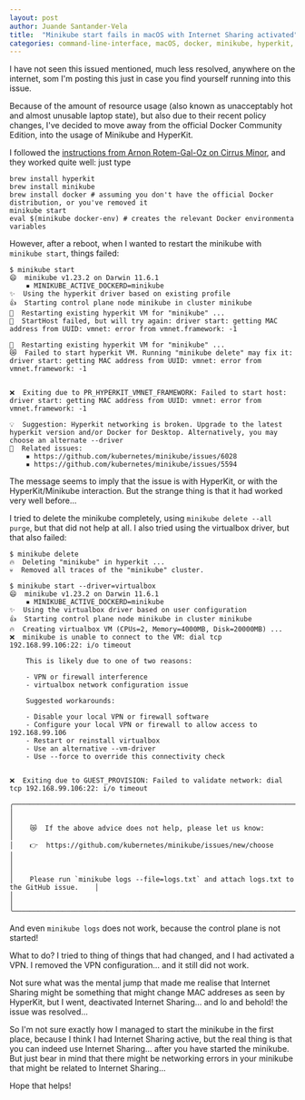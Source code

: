 ```yaml
---
layout: post
author: Juande Santander-Vela
title:  "Minikube start fails in macOS with Internet Sharing activated"
categories: command-line-interface, macOS, docker, minikube, hyperkit, virtualbox, containers
---
```


I have not seen this issued mentioned, much less resolved, anywhere on the internet, som I'm posting this just in case you find yourself running into this issue.

Because of the amount of resource usage (also known as unacceptably hot and almost unusable laptop state), but also due to their recent policy changes, I've decided to move away from the official Docker Community Edition, into the usage of Minikube and HyperKit.

I followed the [instructions from Arnon Rotem-Gal-Oz on Cirrus Minor][1], and they worked quite well: just type

[1]: https://arnon.me/2021/09/replace-docker-with-minikube/ "Cirrus Minor: Replacing Docker Desktop with hyperkit + minikube"

    brew install hyperkit
    brew install minikube
    brew install docker # assuming you don't have the official Docker distribution, or you've removed it
    minikube start
    eval $(minikube docker-env) # creates the relevant Docker environmenta variables

However, after a reboot, when I wanted to restart the minikube with `minikube start`, things failed:

    $ minikube start
    😄  minikube v1.23.2 on Darwin 11.6.1
        ▪ MINIKUBE_ACTIVE_DOCKERD=minikube
    ✨  Using the hyperkit driver based on existing profile
    👍  Starting control plane node minikube in cluster minikube
    🔄  Restarting existing hyperkit VM for "minikube" ...
    🤦  StartHost failed, but will try again: driver start: getting MAC address from UUID: vmnet: error from vmnet.framework: -1

    🔄  Restarting existing hyperkit VM for "minikube" ...
    😿  Failed to start hyperkit VM. Running "minikube delete" may fix it: driver start: getting MAC address from UUID: vmnet: error from vmnet.framework: -1


    ❌  Exiting due to PR_HYPERKIT_VMNET_FRAMEWORK: Failed to start host: driver start: getting MAC address from UUID: vmnet: error from vmnet.framework: -1

    💡  Suggestion: Hyperkit networking is broken. Upgrade to the latest hyperkit version and/or Docker for Desktop. Alternatively, you may choose an alternate --driver
    🍿  Related issues:
        ▪ https://github.com/kubernetes/minikube/issues/6028
        ▪ https://github.com/kubernetes/minikube/issues/5594

The message seems to imply that the issue is with HyperKit, or with the HyperKit/Minikube interaction. But the strange thing is that it had worked very well before…

I tried to delete the minikube completely, using `minikube delete --all purge`, but that did not help at all. I also tried using the virtualbox driver, but that also failed:

    $ minikube delete
    🔥  Deleting "minikube" in hyperkit ...
    💀  Removed all traces of the "minikube" cluster.
    
    $ minikube start --driver=virtualbox
    😄  minikube v1.23.2 on Darwin 11.6.1
        ▪ MINIKUBE_ACTIVE_DOCKERD=minikube
    ✨  Using the virtualbox driver based on user configuration
    👍  Starting control plane node minikube in cluster minikube
    🔥  Creating virtualbox VM (CPUs=2, Memory=4000MB, Disk=20000MB) ...
    ❌  minikube is unable to connect to the VM: dial tcp 192.168.99.106:22: i/o timeout

    	This is likely due to one of two reasons:

    	- VPN or firewall interference
    	- virtualbox network configuration issue

    	Suggested workarounds:

    	- Disable your local VPN or firewall software
    	- Configure your local VPN or firewall to allow access to 192.168.99.106
    	- Restart or reinstall virtualbox
    	- Use an alternative --vm-driver
    	- Use --force to override this connectivity check
	

    ❌  Exiting due to GUEST_PROVISION: Failed to validate network: dial tcp 192.168.99.106:22: i/o timeout

    ╭───────────────────────────────────────────────────────────────────────────────────────────╮
    │                                                                                           │
    │    😿  If the above advice does not help, please let us know:                             │
    │    👉  https://github.com/kubernetes/minikube/issues/new/choose                           │
    │                                                                                           │
    │    Please run `minikube logs --file=logs.txt` and attach logs.txt to the GitHub issue.    │
    │                                                                                           │
    ╰───────────────────────────────────────────────────────────────────────────────────────────╯

And even `minikube logs` does not work, because the control plane is not started!

What to do? I tried to thing of things that had changed, and I had activated a VPN. I removed the VPN configuration… and it still did not work.

Not sure what was the mental jump that made me realise that Internet Sharing might be something that might change MAC addreses as seen by HyperKit, but I went, deactivated Internet Sharing… and lo and behold! the issue was resolved…

So I'm not sure exactly how I managed to start the minikube in the first place, because I think I had Internet Sharing active, but the real thing is that you can indeed use Internet Sharing… after you have started the minikube. But just bear in mind that there might be networking errors in your minikube that might be related to Internet Sharing…

Hope that helps!